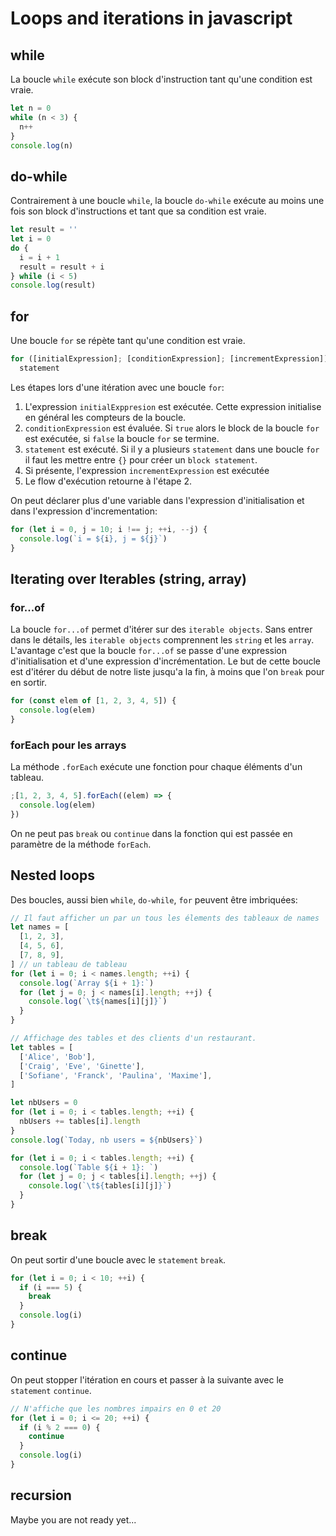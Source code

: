 # Loops and iterations in javascript

## while

La boucle `while` exécute son block d'instruction tant qu'une condition est vraie.

```js
let n = 0
while (n < 3) {
  n++
}
console.log(n)
```

## do-while

Contrairement à une boucle `while`, la boucle `do-while` exécute au moins une fois son block d'instructions et tant que sa condition est vraie.

```js
let result = ''
let i = 0
do {
  i = i + 1
  result = result + i
} while (i < 5)
console.log(result)
```

## for

Une boucle `for` se répète tant qu'une condition est vraie.

```js
for ([initialExpression]; [conditionExpression]; [incrementExpression])
  statement
```

Les étapes lors d'une itération avec une boucle `for`:

1. L'expression `initialExppresion` est exécutée. Cette expression initialise en général les compteurs de la boucle.
2. `conditionExpression` est évaluée. Si `true` alors le block de la boucle `for` est exécutée, si `false` la boucle `for` se termine.
3. `statement` est exécuté. Si il y a plusieurs `statement` dans une boucle `for` il faut les mettre entre `{}` pour créer un `block statement`.
4. Si présente, l'expression `incrementExpression` est exécutée
5. Le flow d'exécution retourne à l'étape 2.

On peut déclarer plus d'une variable dans l'expression d'initialisation et dans l'expression d'incrementation:

```js
for (let i = 0, j = 10; i !== j; ++i, --j) {
  console.log(`i = ${i}, j = ${j}`)
}
```

## Iterating over Iterables (string, array)

### for...of

La boucle `for...of` permet d'itérer sur des `iterable objects`.
Sans entrer dans le détails, les `iterable objects` comprennent les `string` et les `array`.  
L'avantage c'est que la boucle `for...of` se passe d'une expression d'initialisation et d'une expression d'incrémentation.
Le but de cette boucle est d'itérer du début de notre liste jusqu'a la fin, à moins que l'on `break` pour en sortir.

```js
for (const elem of [1, 2, 3, 4, 5]) {
  console.log(elem)
}
```

### forEach pour les arrays

La méthode `.forEach` exécute une fonction pour chaque éléments d'un tableau.

```js
;[1, 2, 3, 4, 5].forEach((elem) => {
  console.log(elem)
})
```

On ne peut pas `break` ou `continue` dans la fonction qui est passée en paramètre de la méthode `forEach`.

## Nested loops

Des boucles, aussi bien `while`, `do-while`, `for` peuvent être imbriquées:

```js
// Il faut afficher un par un tous les élements des tableaux de names
let names = [
  [1, 2, 3],
  [4, 5, 6],
  [7, 8, 9],
] // un tableau de tableau
for (let i = 0; i < names.length; ++i) {
  console.log(`Array ${i + 1}:`)
  for (let j = 0; j < names[i].length; ++j) {
    console.log(`\t${names[i][j]}`)
  }
}
```

```js
// Affichage des tables et des clients d'un restaurant.
let tables = [
  ['Alice', 'Bob'],
  ['Craig', 'Eve', 'Ginette'],
  ['Sofiane', 'Franck', 'Paulina', 'Maxime'],
]

let nbUsers = 0
for (let i = 0; i < tables.length; ++i) {
  nbUsers += tables[i].length
}
console.log(`Today, nb users = ${nbUsers}`)

for (let i = 0; i < tables.length; ++i) {
  console.log(`Table ${i + 1}: `)
  for (let j = 0; j < tables[i].length; ++j) {
    console.log(`\t${tables[i][j]}`)
  }
}
```

## break

On peut sortir d'une boucle avec le `statement` `break`.

```js
for (let i = 0; i < 10; ++i) {
  if (i === 5) {
    break
  }
  console.log(i)
}
```

## continue

On peut stopper l'itération en cours et passer à la suivante avec le `statement` `continue`.

```js
// N'affiche que les nombres impairs en 0 et 20
for (let i = 0; i <= 20; ++i) {
  if (i % 2 === 0) {
    continue
  }
  console.log(i)
}
```

## recursion

Maybe you are not ready yet...
